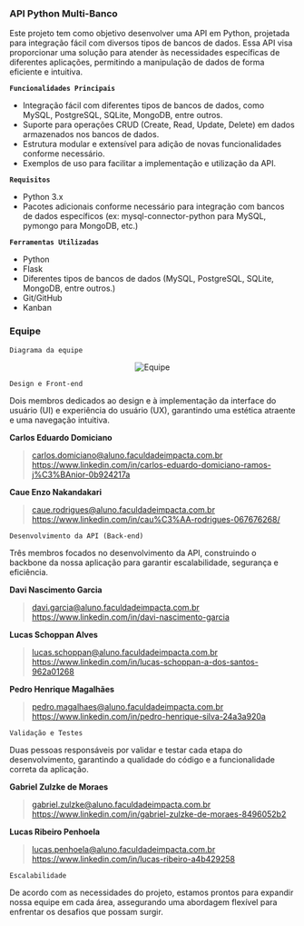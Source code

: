 ### **API Python Multi-Banco**

Este projeto tem como objetivo desenvolver uma API em Python, projetada para integração fácil com diversos tipos de bancos de dados. Essa API visa proporcionar uma solução para atender às necessidades específicas de diferentes aplicações, permitindo a manipulação de dados de forma eficiente e intuitiva.

**`Funcionalidades Principais`**

- Integração fácil com diferentes tipos de bancos de dados, como MySQL, PostgreSQL, SQLite, MongoDB, entre outros.
- Suporte para operações CRUD (Create, Read, Update, Delete) em dados armazenados nos bancos de dados.
- Estrutura modular e extensível para adição de novas funcionalidades conforme necessário.
- Exemplos de uso para facilitar a implementação e utilização da API.

**`Requisitos`**

- Python 3.x
- Pacotes adicionais conforme necessário para integração com bancos de dados específicos (ex: mysql-connector-python para MySQL, pymongo para MongoDB, etc.)

**`Ferramentas Utilizadas`**

- Python
- Flask
- Diferentes tipos de bancos de dados (MySQL, PostgreSQL, SQLite, MongoDB, entre outros.)
- Git/GitHub
- Kanban

### **Equipe**
`Diagrama da equipe`

<div align="center">
<img src="https://github.com/users/pedrxhenriq/projects/3/assets/91913826/d8bbc592-704a-4ee1-9675-33eb8539d27f" alt="Equipe" />
</div>

`Design e Front-end`

Dois membros dedicados ao design e à implementação da interface do usuário (UI) e experiência do usuário (UX), garantindo uma estética atraente e uma navegação intuitiva.

**Carlos Eduardo Domiciano** 

>carlos.domiciano@aluno.faculdadeimpacta.com.br
><br>
>https://www.linkedin.com/in/carlos-eduardo-domiciano-ramos-j%C3%BAnior-0b924217a

**Caue Enzo Nakandakari**

>caue.rodrigues@aluno.faculdadeimpacta.com.br
><br>
>https://www.linkedin.com/in/cau%C3%AA-rodrigues-067676268/

`Desenvolvimento da API (Back-end)`

Três membros focados no desenvolvimento da API, construindo o backbone da nossa aplicação para garantir escalabilidade, segurança e eficiência.

**Davi Nascimento Garcia**

>davi.garcia@aluno.faculdadeimpacta.com.br
><br>
>https://www.linkedin.com/in/davi-nascimento-garcia

**Lucas Schoppan Alves**

>lucas.schoppan@aluno.faculdadeimpacta.com.br
><br>
>https://www.linkedin.com/in/lucas-schoppan-a-dos-santos-962a01268

**Pedro Henrique Magalhães**

>pedro.magalhaes@aluno.faculdadeimpacta.com.br
><br>
>https://www.linkedin.com/in/pedro-henrique-silva-24a3a920a

`Validação e Testes`

Duas pessoas responsáveis por validar e testar cada etapa do desenvolvimento, garantindo a qualidade do código e a funcionalidade correta da aplicação.

**Gabriel Zulzke de Moraes**

>gabriel.zulzke@aluno.faculdadeimpacta.com.br
><br>
>https://www.linkedin.com/in/gabriel-zulzke-de-moraes-8496052b2

**Lucas Ribeiro Penhoela**

>lucas.penhoela@aluno.faculdadeimpacta.com.br
><br>
>https://www.linkedin.com/in/lucas-ribeiro-a4b429258

`Escalabilidade`

De acordo com as necessidades do projeto, estamos prontos para expandir nossa equipe em cada área, assegurando uma abordagem flexível para enfrentar os desafios que possam surgir.

